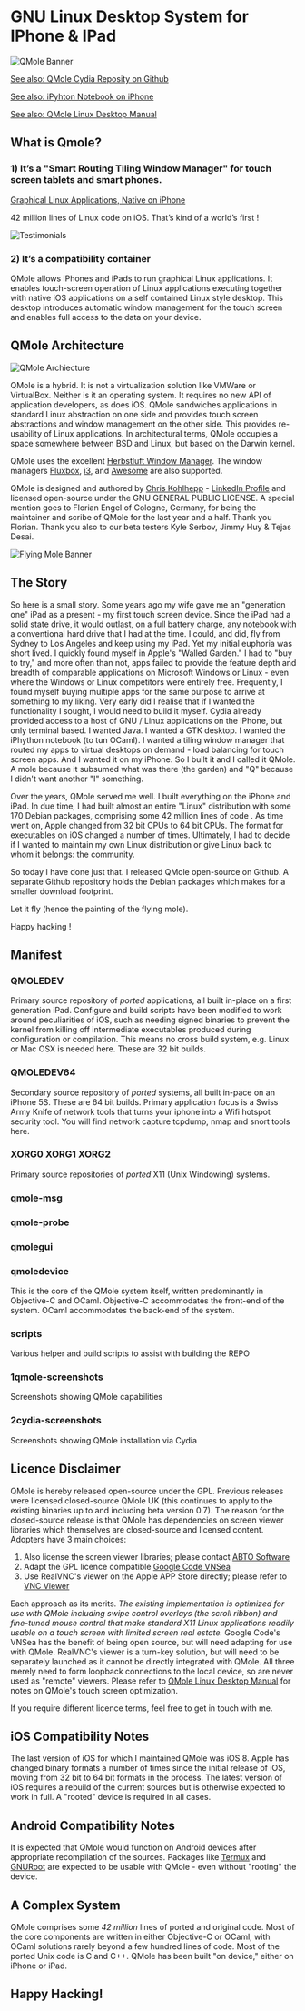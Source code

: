 # GNU Linux Desktop System for IPhone &amp; IPad

![QMole Banner](artwork/qmole.png)

[See also: QMole Cydia Reposity on Github](https://github.com/chriskmanx/qmole-packages)

[See also: iPyhton Notebook on iPhone](https://chriskohlhepp.wordpress.com/linux-on-iphone/ipython-notebook-on-iphone/)

[See also: QMole Linux Desktop Manual](https://chriskohlhepp.wordpress.com/linux-on-iphone/qmole-linux-desktop-for-ios-manual/)

## What is Qmole?

### 1) It’s a "Smart Routing Tiling Window Manager" for touch screen tablets and smart phones.

[Graphical Linux Applications, Native on iPhone](https://chriskohlhepp.wordpress.com/linux-on-iphone/)

42 million lines of Linux code on iOS. That’s kind of a world’s first !

![Testimonials](artwork/notepad.png)


### 2) It’s a compatibility container

QMole allows iPhones and iPads to run graphical Linux applications. It enables touch-screen operation of Linux applications executing together with native iOS applications on a self contained Linux style desktop. This desktop introduces automatic window management for the touch screen and enables full access to the data on your device.

## QMole Architecture

![QMole Archiecture](artwork/qmole-inux-architecture.png)


QMole is a hybrid. It is not a virtualization solution like VMWare or VirtualBox. Neither is it an operating system. It requires no new API of application developers, as does iOS. QMole sandwiches applications in standard Linux abstraction on one side and provides touch screen abstractions and window management on the other side. This provides re-usability of Linux applications. In architectural terms, QMole occupies a space somewhere between BSD and Linux, but based on the Darwin kernel.

QMole uses the excellent [Herbstluft Window Manager](https://www.herbstluftwm.org). The window managers [Fluxbox](http://fluxbox.org), [i3](https://i3wm.org), and [Awesome](https://awesomewm.org) are also supported. 

QMole is designed and authored by [Chris Kohlhepp](https://chriskohlhepp.wordpress.com) - [LinkedIn Profile](https://www.linkedin.com/in/chriskohlhepp/) and licensed open-source under the GNU GENERAL PUBLIC LICENSE. A special mention goes to Florian Engel of Cologne, Germany, for being the maintainer and scribe of QMole for the last year and a half. Thank you Florian. Thank you also to our beta testers Kyle Serbov,  Jimmy Huy & Tejas Desai.

![Flying Mole Banner](artwork/qmolefly.png)

## The Story

So here is a small story. Some years ago my wife gave me an "generation one" iPad as a present - my first touch screen device. Since the iPad had a solid state drive, it would outlast, on a full battery charge, any notebook with a conventional hard drive that I had at the time. I could, and did, fly from Sydney to Los Angeles and keep using my iPad. Yet my initial euphoria was short lived. I quickly found myself in Apple's "Walled Garden." I had to "buy to try," and more often than not, apps failed to provide the feature depth and breadth of comparable applications on Microsoft Windows or Linux - even where the Windows or Linux competitors were entirely free. Frequently, I found myself buying multiple apps for the same purpose to arrive at something to my liking. Very early did I realise that if I wanted the functionality I sought, I would need to build it myself. Cydia already provided access to a host of GNU / Linux applications on the iPhone, but only terminal based. I wanted Java. I wanted a GTK desktop. I wanted the iPhython notebook (to tun OCaml). I wanted a tiling window manager that routed my apps to virtual desktops on demand - load balancing for touch screen apps. And I wanted it on my iPhone. So I built it and I called it QMole. A mole because it subsumed what was there (the garden) and "Q" because I didn't want another "I" something.

Over the years, QMole served me well. I built everything on the iPhone and iPad. In due time, I had built almost an entire "Linux" distribution with some 170 Debian packages, comprising some 42 million lines of code . As time went on, Apple changed from 32 bit CPUs to 64 bit CPUs. The format for executables on iOS changed a number of times. Ultimately, I had to decide if I wanted to maintain my own Linux distribution or give Linux back to whom it belongs: the community.

So today I have done just that. I released QMole open-source on Github. A separate Github repository holds the Debian packages which makes for a smaller download footprint.

Let it fly (hence the painting of the flying mole).

Happy hacking !

## Manifest

### QMOLEDEV

Primary source repository of *ported* applications, all built in-place on a first generation iPad. Configure and build scripts have been modified to work around peculiarities of iOS, such as needing signed binaries to prevent the kernel from killing off intermediate executables produced during configuration or compilation. This means no cross build system, e.g. Linux or Mac OSX is needed here. These are 32 bit builds. 


### QMOLEDEV64

Secondary source repository of *ported* systems, all built in-pace on an iPhone 5S. These are 64 bit builds. Primary application focus is a Swiss Army Knife of network tools that turns your iphone into a Wifi hotspot security tool. You will find network capture tcpdump, nmap and snort tools here. 

### XORG0 XORG1 XORG2

Primary source repositories of *ported* X11 (Unix Windowing) systems.

### qmole-msg
### qmole-probe
### qmolegui
### qmoledevice

This is the core of the QMole system itself, written predominantly in Objective-C and OCaml.  Objective-C accommodates the front-end of the system. OCaml accommodates the back-end of the system.

### scripts

Various helper and build scripts to assist with building the REPO

### 1qmole-screenshots

Screenshots showing QMole capabilities

### 2cydia-screenshots

Screenshots showing QMole installation via Cydia

## Licence Disclaimer

QMole is hereby released open-source under the GPL. Previous releases were licensed closed-source QMole UK (this continues to apply to the existing binaries up to and including beta version 0.7). The reason for the closed-source release is that QMole has dependencies on screen viewer libraries which themselves are closed-source and licensed content. Adopters have 3 main choices:

1. Also license the screen viewer libraries; please contact [ABTO Software](http://remote-screen.com)
2. Adapt the GPL licence compatible [Google Code VNSea](https://code.google.com/archive/p/vnsea/)
3. Use RealVNC's viewer on the Apple APP Store directly; please refer to [VNC Viewer](https://itunes.apple.com/us/app/vnc-viewer/id352019548?mt=8)

Each approach as its merits. *The existing implementation is optimized for use with QMole including swipe control overlays (the scroll ribbon) and fine-tuned mouse control that make standard X11 Linux applications readily usable on a touch screen with limited screen real estate.* Google Code's VNSea has the benefit of being open source, but will need adapting for use with QMole. RealVNC's viewer is a turn-key solution, but will need to be separately launched as it cannot be directly integrated with QMole. All three merely need to form loopback connections to the local device, so are never used as "remote" viewers. Please refer to [QMole Linux Desktop Manual](https://chriskohlhepp.wordpress.com/linux-on-iphone/qmole-linux-desktop-for-ios-manual/) for notes on QMole's touch screen optimization.

If you require different licence terms, feel free to get in touch with me. 

## iOS Compatibility Notes

The last version of iOS for which I maintained QMole was iOS 8. Apple has changed binary formats a number of times since the initial release of iOS, moving from 32 bit to 64 bit formats in the process. The latest version of iOS requires a rebuild of the current sources but is otherwise expected to work in full. A "rooted" device is required in all cases.

## Android Compatibility Notes

It is expected that QMole would function on Android devices after appropriate recompilation of the sources. Packages like [Termux](https://termux.com) and [GNURoot](https://play.google.com/store/apps/details?id=champion.gnuroot&hl=en) are expected to be usable with QMole - even without "rooting" the device.

## A Complex System

QMole comprises some *42 million* lines of ported and original code. Most of the core components are written in either Objective-C or OCaml, with OCaml solutions rarely beyond a few hundred lines of code. Most of the ported Unix code is C and C++. QMole has been built "on device," either on iPhone or iPad.


## Happy Hacking!










